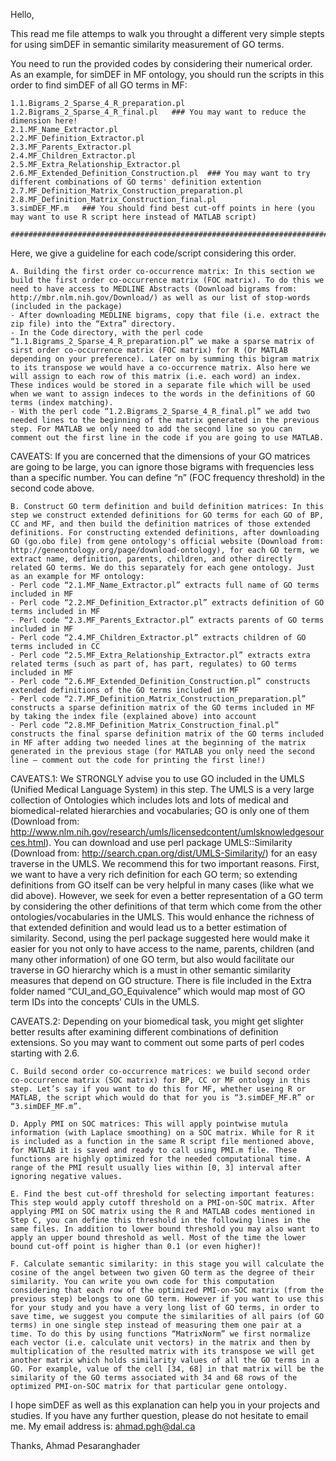 
Hello,

This read me file attemps to walk you throught a different very simple stepts for using simDEF in semantic similarity measurement of GO terms.

You need to run the provided codes by considering their numerical order. As an example, for simDEF in MF ontology, you should run the scripts in this order to find simDEF of all GO terms in MF:

	1.1.Bigrams_2_Sparse_4_R_preparation.pl
	1.2.Bigrams_2_Sparse_4_R_final.pl	### You may want to reduce the dimension here!
	2.1.MF_Name_Extractor.pl
	2.2.MF_Definition_Extractor.pl
	2.3.MF_Parents_Extractor.pl
	2.4.MF_Children_Extractor.pl
	2.5.MF_Extra_Relationship_Extractor.pl
	2.6.MF_Extended_Definition_Construction.pl	### You may want to try different combinations of GO terms' definition extention
	2.7.MF_Definition_Matrix_Construction_preparation.pl
	2.8.MF_Definition_Matrix_Construction_final.pl
	3.simDEF_MF.m	### You should find best cut-off points in here (you may want to use R script here instead of MATLAB script)

	################################################################################################

Here, we give a guideline for each code/script considering this order.

	A. Building the first order co-occurrence matrix: In this section we build the first order co-occurrence matrix (FOC matrix). To do this we need to have access to MEDLINE Abstracts (Download bigrams from: http://mbr.nlm.nih.gov/Download/) as well as our list of stop-words (included in the package)
	- After downloading MEDLINE bigrams, copy that file (i.e. extract the zip file) into the “Extra” directory.
	- In the Code directory, with the perl code “1.1.Bigrams_2_Sparse_4_R_preparation.pl” we make a sparse matrix of sirst order co-occurrence matrix (FOC matrix) for R (Or MATLAB depending on your preference). Later on by summing this bigram matrix to its transpose we would have a co-occurrence matrix. Also here we will assign to each row of this matrix (i.e. each word) an index. These indices would be stored in a separate file which will be used when we want to assign indeces to the words in the definitions of GO terms (index matching).
	- With the perl code “1.2.Bigrams_2_Sparse_4_R_final.pl” we add two needed lines to the beginning of the matrix generated in the previous step. For MATLAB we only need to add the second line so you can comment out the first line in the code if you are going to use MATLAB.

CAVEATS: If you are concerned that the dimensions of your GO matrices are going to be large, you can ignore those bigrams with frequencies less than a specific number. You can define “n” (FOC frequency threshold) in the second code above. 

	B. Construct GO term definition and build definition matrices: In this step we construct extended definitions for GO terms for each GO of BP, CC and MF, and then build the definition matrices of those extended definitions. For constructing extended definitions, after downloading GO (go.obo file) from gene ontology's official website (Download from: http://geneontology.org/page/download-ontology), for each GO term, we extract name, definition, parents, children, and other directly related GO terms. We do this separately for each gene ontology. Just as an example for MF ontology: 
	- Perl code “2.1.MF_Name_Extractor.pl” extracts full name of GO terms included in MF
	- Perl code “2.2.MF_Definition_Extractor.pl” extracts definition of GO terms included in MF
	- Perl code “2.3.MF_Parents_Extractor.pl” extracts parents of GO terms included in MF
	- Perl code “2.4.MF_Children_Extractor.pl” extracts children of GO terms included in CC
	- Perl code “2.5.MF_Extra_Relationship_Extractor.pl” extracts extra related terms (such as part of, has part, regulates) to GO terms included in MF
	- Perl code “2.6.MF_Extended_Definition_Construction.pl” constructs extended definitions of the GO terms included in MF
	- Perl code “2.7.MF_Definition_Matrix_Construction_preparation.pl” constructs a sparse definition matrix of the GO terms included in MF by taking the index file (explained above) into account
	- Perl code “2.8.MF_Definition_Matrix_Construction_final.pl” constructs the final sparse definition matrix of the GO terms included in MF after adding two needed lines at the beginning of the matrix generated in the previous stage (for MATLAB you only need the second line – comment out the code for printing the first line!)

CAVEATS.1: We STRONGLY advise you to use GO included in the UMLS (Unified Medical Language System) in this step. The UMLS is a very large collection of Ontologies which includes lots and lots of medical and biomedical-related hierarchies and vocabularies; GO is only one of them (Download from: http://www.nlm.nih.gov/research/umls/licensedcontent/umlsknowledgesources.html). You can download and use perl package UMLS::Similarity (Download from: http://search.cpan.org/dist/UMLS-Similarity/) for an easy traverse in the UMLS. We recommend this for two important reasons. First, we want to have a very rich definition for each GO term; so extending definitions from GO itself can be very helpful in many cases (like what we did above). However, we seek for even a better representation of a GO term by considering the other definitions of that term which come from the other ontologies/vocabularies in the UMLS. This would enhance the richness of that extended definition and would lead us to a better estimation of similarity. Second, using the perl package suggested here would make it easier for you not only to have access to the name, parents, children (and many other information) of one GO term, but also would facilitate our traverse in GO hierarchy which is a must in other semantic similarity measures that depend on GO structure. There is file included in the Extra folder named “CUI_and_GO_Equivalence” which would map most of GO term IDs into the concepts’ CUIs in the UMLS. 

CAVEATS.2: Depending on your biomedical task, you might get slighter better results after examining different combinations of definition extensions. So you may want to comment out some parts of perl codes starting with 2.6.
    
	C. Build second order co-occurrence matrices: we build second order co-occurrence matrix (SOC matrix) for BP, CC or MF ontology in this step. Let’s say if you want to do this for MF, whether useing R or MATLAB, the script which would do that for you is “3.simDEF_MF.R” or “3.simDEF_MF.m”.

	D. Apply PMI on SOC matrices: This will apply pointwise mutula information (with Laplace smoothing) on a SOC matrix. While for R it is included as a function in the same R script file mentioned above, for MATLAB it is saved and ready to call using PMI.m file. These functions are highly optimized for the needed computational time. A range of the PMI result usually lies within [0, 3] interval after ignoring negative values.

	E. Find the best cut-off threshold for selecting important features: This step would apply cutoff threshold on a PMI-on-SOC matrix. After applying PMI on SOC matrix using the R and MATLAB codes mentioned in Step C, you can define this threshold in the following lines in the same files. In addition to lower bound threshold you may also want to apply an upper bound threshold as well. Most of the time the lower bound cut-off point is higher than 0.1 (or even higher)!
 
	F. Calculate semantic similarity: in this stage you will calculate the cosine of the angel between two given GO term as the degree of their similarity. You can write you own code for this computation considering that each row of the optimized PMI-on-SOC matrix (from the previous step) belongs to one GO term. However if you want to use this for your study and you have a very long list of GO terms, in order to save time, we suggest you compute the similarities of all pairs (of GO terms) in one single step instead of measuring them one pair at a time. To do this by using functions “MatrixNorm” we first normalize each vector (i.e. calculate unit vectors) in the matrix and then by multiplication of the resulted matrix with its transpose we will get another matrix which holds similarity values of all the GO terms in a GO. For example, value of the cell [34, 68] in that matrix will be the similarity of the GO terms associated with 34 and 68 rows of the optimized PMI-on-SOC matrix for that particular gene ontology.

I hope simDEF as well as this explanation can help you in your projects and studies. If you have any further question, please do not hesitate to email me. My email address is: ahmad.pgh@dal.ca

Thanks,
Ahmad Pesaranghader

